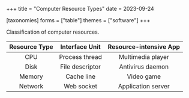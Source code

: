 +++
title = "Computer Resource Types"
date = 2023-09-24

[taxonomies]
forms = ["table"]
themes = ["software"]
+++

Classification of computer resources.

<!-- more -->

| Resource Type | Interface Unit  | Resource-intensive App |
|:-------------:|:---------------:|:----------------------:|
|      CPU      | Process thread  |   Multimedia player    |
|     Disk      | File descriptor |    Antivirus daemon    |
|    Memory     |   Cache line    |       Video game       |
|    Network    |   Web socket    |   Application server   |

